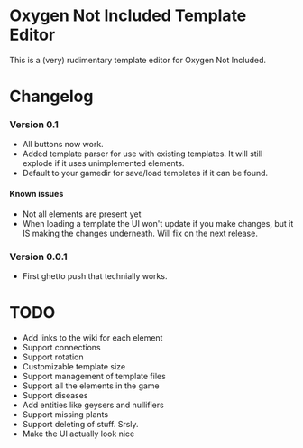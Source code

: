 # Oxygen Not Included Template Editor
This is a (very) rudimentary template editor for Oxygen Not Included.

# Changelog
### Version 0.1
- All buttons now work.
- Added template parser for use with existing templates. It will still explode if it uses unimplemented elements.
- Default to your gamedir for save/load templates if it can be found.

#### Known issues
- Not all elements are present yet
- When loading a template the UI won't update if you make changes, but it IS making the changes underneath. Will fix on the next release.

### Version 0.0.1
- First ghetto push that technially works.

# TODO
- Add links to the wiki for each element
- Support connections
- Support rotation
- Customizable template size
- Support management of template files
- Support all the elements in the game
- Support diseases
- Add entities like geysers and nullifiers
- Support missing plants
- Support deleting of stuff. Srsly.
- Make the UI actually look nice
